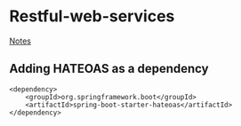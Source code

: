 # Restful-web-services
[Notes](https://github.com/arreese/restful-web-services/blob/master/notes.md)
## Adding HATEOAS as a dependency
```
<dependency>
	<groupId>org.springframework.boot</groupId>
	<artifactId>spring-boot-starter-hateoas</artifactId>
</dependency>
```